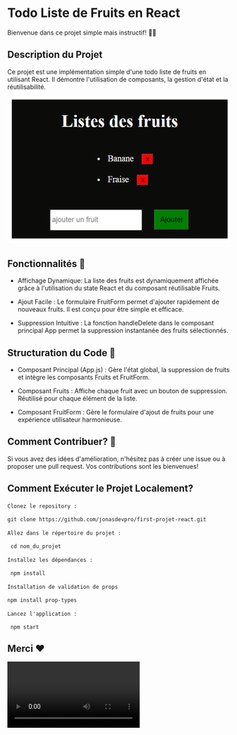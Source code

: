 # Todo Liste de Fruits en React

Bienvenue dans ce projet simple mais instructif! 🍎🍌

## Description du Projet

Ce projet est une implémentation simple d'une todo liste de fruits en utilisant React. Il démontre l'utilisation de composants, la gestion d'état et la réutilisabilité.

![alt text](<src/assets/Screenshot 2024-02-19 022212.png>)

## Fonctionnalités 🙈

- Affichage Dynamique:
  La liste des fruits est dynamiquement affichée grâce à l'utilisation du state React et du composant réutilisable Fruits.

- Ajout Facile :
  Le formulaire FruitForm permet d'ajouter rapidement de nouveaux fruits. Il est conçu pour être simple et efficace.

- Suppression Intuitive :
  La fonction handleDelete dans le composant principal App permet la suppression instantanée des fruits sélectionnés.

## Structuration du Code 🫥

- Composant Principal (App.js) : Gère l'état global, la suppression de fruits et intègre les composants Fruits et FruitForm.

- Composant Fruits : Affiche chaque fruit avec un bouton de suppression. Réutilisé pour chaque élément de la liste.

- Composant FruitForm : Gère le formulaire d'ajout de fruits pour une expérience utilisateur harmonieuse.

## Comment Contribuer? 🤔

Si vous avez des idées d'amélioration, n'hésitez pas à créer une issue ou à proposer une pull request. Vos contributions sont les bienvenues!

## Comment Exécuter le Projet Localement?

`Clonez le repository :`

    git clone https://github.com/jonasdevpro/first-projet-react.git

`Allez dans le répertoire du projet :`

     cd nom_du_projet

`Installez les dépendances :`

     npm install

`Installation de validation de props`

    npm install prop-types

`Lancez l'application :`

     npm start

## Merci ❤️

<video controls src="src/assets/presenation_projet_fruit.mp4" title="Title"></video>
